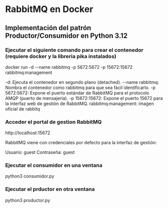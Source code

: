 # RabbitMQ en Docker

## Implementación del patrón Productor/Consumidor en Python 3.12

### Ejecutar el siguiente comando para crear el contenedor (requiere docker y la libreria pika instalados)

docker run -d --name rabbitmq -p 5672:5672 -p 15672:15672 rabbitmq:management

-d: Ejecuta el contenedor en segundo plano (detached).
--name rabbitmq: Nombra el contenedor como rabbitmq para que sea fácil identificarlo.
-p 5672:5672: Expone el puerto estándar de RabbitMQ para el protocolo AMQP (puerto de mensajería).
-p 15672:15672: Expone el puerto 15672 para la interfaz web de gestión de RabbitMQ.
rabbitmq:management: imagen oficial de rabbitq

### Acceder el portal de gestion RabbitMQ

http://localhost:15672

RabbitMQ viene con credenciales por defecto para la interfaz de gestión:

Usuario: guest
Contraseña: guest

### Ejecutar el consumidor en una ventana

python3 consumidor.py

### Ejecutar el prductor en otra ventana

python3 productor.py
